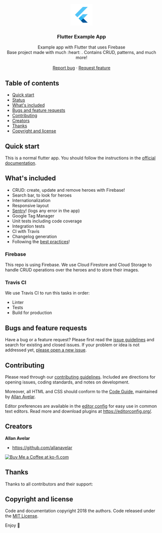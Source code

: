 <p align="center">
  <a href="https://flutter.io/">
    <img src="./images/flutter-icon.jpg" alt="Logo" width=72 height=72>
  </a>

  <h3 align="center">Flutter Example App</h3>

  <p align="center">
    Example app with Flutter that uses Firebase
    <br>
    Base project made with much  :heart: . Contains CRUD, patterns, and much more!
    <br>
    <br>
    <a href="https://github.com/allanavelar/flutter-base/issues/new">Report bug</a>
    ·
    <a href="https://github.com/allanavelar/flutter-base/issues/new">Request feature</a>
  </p>
</p>

## Table of contents

- [Quick start](#quick-start)
- [Status](#status)
- [What's included](#whats-included)
- [Bugs and feature requests](#bugs-and-feature-requests)
- [Contributing](#contributing)
- [Creators](#creators)
- [Thanks](#thanks)
- [Copyright and license](#copyright-and-license)

## Quick start

This is a normal flutter app. You should follow the instructions in the [official documentation](https://flutter.io/docs/get-started/install).

## What's included

* CRUD: create, update and remove heroes with Firebase!
* Search bar, to look for heroes
* Internationalization 
* Responsive layout
* [Sentry](https://sentry.io)! (logs any error in the app)
* Google Tag Manager
* Unit tests including code coverage
* Integration tests
* CI with Travis
* Changelog generation
* Following the [best practices](https://angular.io/guide/styleguide)!

### Firebase

This repo is using Firebase. We use Cloud Firestore and Cloud Storage to handle CRUD operations over the heroes and to store their images.

### Travis CI

We use Travis CI to run this tasks in order:
* Linter
* Tests
* Build for production

## Bugs and feature requests

Have a bug or a feature request? Please first read the [issue guidelines](https://github.com/allanavelar/flutter-base/blob/master/CONTRIBUTING.md) and search for existing and closed issues. If your problem or idea is not addressed yet, [please open a new issue](https://github.com/allanavelar/flutter-base/issues/new).

## Contributing

Please read through our [contributing guidelines](https://github.com/allanavelar/flutter-base/blob/master/CONTRIBUTING.md). Included are directions for opening issues, coding standards, and notes on development.

Moreover, all HTML and CSS should conform to the [Code Guide](https://github.com/mdo/code-guide), maintained by [Allan Avelar](https://github.com/allanavelar).

Editor preferences are available in the [editor config](https://github.com/allanavelar/flutter-base/blob/master/.editorconfig) for easy use in common text editors. Read more and download plugins at <https://editorconfig.org/>.

## Creators

**Allan Avelar**

- <https://github.com/allanavelar>

<a href='https://ko-fi.com/allanavelar' target='_blank'><img height='36' style='border:0px;height:36px;' src='https://az743702.vo.msecnd.net/cdn/kofi4.png?v=0' border='0' alt='Buy Me a Coffee at ko-fi.com' /></a>

## Thanks

Thanks to all contributors and their support:

## Copyright and license

Code and documentation copyright 2018 the authors. Code released under the [MIT License](https://github.com/allanavelar/flutter-base/blob/master/LICENSE).

Enjoy :metal:
